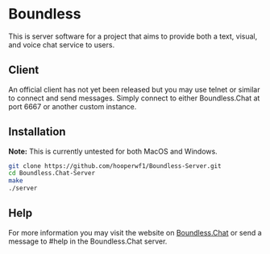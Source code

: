 # Boundless
This is server software for a project that aims to provide both a text, visual, and voice chat service to users.

## Client
An official client has not yet been released but you may use telnet or similar to connect and send messages.
Simply connect to either Boundless.Chat at port 6667 or another custom instance.

## Installation
**Note:** This is currently untested for both MacOS and Windows.
```sh
git clone https://github.com/hooperwf1/Boundless-Server.git
cd Boundless.Chat-Server
make
./server
```

## Help
For more information you may visit the website on [Boundless.Chat](http://Boundless.Chat) or send a message to #help in the Boundless.Chat server.
